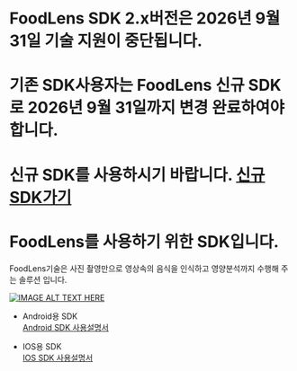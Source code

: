 # FoodLens SDK 2.x버전은 2026년 9월 31일 기술 지원이 중단됩니다.
# 기존 SDK사용자는 FoodLens 신규 SDK로 2026년 9월 31일까지 변경 완료하여야 합니다.
# 신규 SDK를 사용하시기 바랍니다. [신규SDK가기](https://github.com/doinglab/FoodLensSDK-V3)
# FoodLens를 사용하기 위한 SDK입니다.

FoodLens기술은 사진 촬영만으로 영상속의 음식을 인식하고 영양분석까지 수행해 주는 솔루션 입니다.

[![IMAGE ALT TEXT HERE](https://img.youtube.com/vi/2097YwX2M8M/0.jpg)](https://www.youtube.com/watch?v=2097YwX2M8M)

- Android용 SDK  
  [Android SDK 사용설명서](Android/)


- IOS용 SDK  
  [IOS SDK 사용설명서](IOS/)

